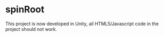 # spinRoot
This project is now developed in Unity, all HTML5/Javascript code in the project should not work.
